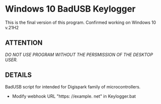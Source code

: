 # Windows 10 BadUSB Keylogger
This is the final version of this program. Confirmed working on Windows 10 v.21H2
## ATTENTION
*DO NOT USE PROGRAM WITHOUT THE PERSMISSION OF THE DESKTOP USER.*
## DETAILS
BadUSB script for intended for Digispark family of microcontrollers.
- Modify webhook URL "https: //example. net" in Keylogger.bat
